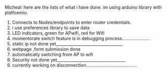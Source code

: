 Micheal: here are the lists of what i have done. im using arduino library with platfoemio.
1. Connects to Nodes/endpoints to enter router
credentials.
2.  i use preferences library to save data
3.  LED indicators, green for APwifi, red for Wifi
4.  momentorate switch feature is in debugging process......................
5.  static ip not done yet_________________________________
6.  webpage ,form submission done
7.  automatically switching from AP to wifi
8.  Security not done yet__________________________________
9.  currently working on disconnection........................................
